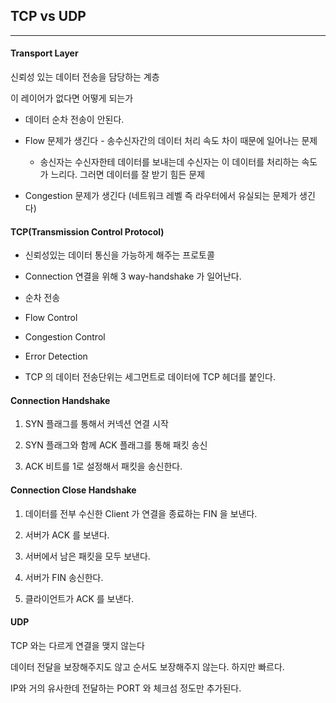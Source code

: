 ## TCP vs UDP 

***

#### Transport Layer

신뢰성 있는 데이터 전송을 담당하는 계층 

이 레이어가 없다면 어떻게 되는가 

- 데이터 순차 전송이 안된다.

- Flow 문제가 생긴다 - 송수신자간의 데이터 처리 속도 차이 때문에 일어나는 문제 

  - 송신자는 수신자한테 데이터를 보내는데 수신자는 이 데이터를 처리하는 속도가 느리다. 그러면 데이터를 잘 받기 힘든 문제
  
- Congestion 문제가 생긴다 (네트워크 레벨 즉 라우터에서 유실되는 문제가 생긴다)

#### TCP(Transmission Control Protocol)

- 신뢰성있는 데이터 통신을 가능하게 해주는 프로토콜 

- Connection 연결을 위해 3 way-handshake 가 일어난다. 

- 순차 전송 

- Flow Control

- Congestion Control 

- Error Detection 

- TCP 의 데이터 전송단위는 세그먼트로 데이터에 TCP 헤더를 붙인다. 


#### Connection Handshake
1. SYN 플래그를 통해서 커넥션 연결 시작 

2. SYN 플래그와 함께 ACK 플래그를 통해 패킷 송신

3. ACK 비트를 1로 설정해서 패킷을 송신한다.  

#### Connection Close Handshake
 
1. 데이터를 전부 수신한 Client 가 연결을 종료하는 FIN 을 보낸다. 

2. 서버가 ACK 를 보낸다.

3. 서버에서 남은 패킷을 모두 보낸다. 

4. 서버가 FIN 송신한다.

5. 클라이언트가 ACK 를 보낸다. 

#### UDP

TCP 와는 다르게 연결을 맺지 않는다

데이터 전달을 보장해주지도 않고 순서도 보장해주지 않는다. 하지만 빠르다. 

IP와 거의 유사한데 전달하는 PORT 와 체크섬 정도만 추가된다.  